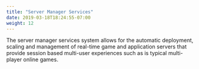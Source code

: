 ```yaml
---
title: "Server Manager Services"
date: 2019-03-18T18:24:55-07:00
weight: 12
---
```


The server manager services system allows for the automatic deployment, scaling and management of real-time game and application servers that provide session based multi-user experiences such as is typical multi-player online games.
